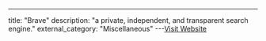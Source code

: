 ---
title: "Brave"
description: "a private, independent, and transparent search engine."
external_category: "Miscellaneous"
---[Visit Website](https://search.brave.com)

